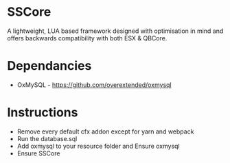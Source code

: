 # SSCore

A lightweight, LUA based framework designed with optimisation in mind and offers backwards compatibility with both ESX &amp; QBCore.

# Dependancies

-   OxMySQL - https://github.com/overextended/oxmysql

# Instructions

-   Remove every default cfx addon except for yarn and webpack
-   Run the database.sql
-   Add oxmysql to your resource folder and Ensure oxmysql
-   Ensure SSCore
